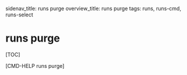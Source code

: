 sidenav_title: runs purge
overview_title: runs purge
tags: runs, runs-cmd, runs-select

# runs purge

[TOC]

[CMD-HELP runs purge]
